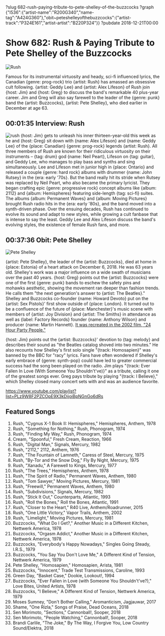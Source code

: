 ?slug 682-rush-paying-tribute-to-pete-shelley-of-the-buzzcocks
?graph {"I536":{"artist-name":"R200G340","name-tag":"A424G360"},"obit~peteshelleyofthebuzzcocks":{"artist-track":"P324E161","artist-artist":"B220P324"}}
?pubdate 2018-12-21T00:00
# Show 682: Rush & Paying Tribute to Pete Shelley of the Buzzcocks

![Rush](//static.soundopinions.org/images/2018/rush_web.jpg)

Famous for its instrumental virtuosity and heady, sci-fi influenced lyrics, the Canadian {genre: prog-rock} trio {artist: Rush} has amassed an obsessive cult following. {artist: Geddy Lee} and {artist: Alex Lifeson} of Rush join {host: Jim} and {host: Greg} to discuss the band's remarkable 40 plus-year career. Jim and Greg will also say farewell to the leader of the {genre: punk} band the {artist: Buzzcocks}, {artist: Pete Shelley}, who died earlier in December at age 63. 


## 00:01:35 Interview: Rush
![rush](//static.soundopinions.org/images/2016/rushhall.jpg)
{host: Jim} gets to unleash his inner thirteen-year-old this week as he and {host: Greg} sit down with {name: Alex Lifeson} and {name: Geddy Lee} of the {place: Canadian} {genre: prog-rock} legends {artist: Rush}. All three members of Rush are known for their ridiculous virtuosity on their instruments – {tag: drum} god {name: Neil Peart}, Lifeson on {tag: guitar}, and Geddy Lee, who manages to play bass and synths and sing simultaneously. Lee and Lifeson met in junior high in {place: Ontario} and released a couple {genre: hard rock} albums with drummer {name: John Rutsey} in the {era: early '70s}. But the band really hit its stride when Rutsey was replaced by Neil Peart, who also became the primary lyricist. They began crafting epic {genre: progressive rock} concept albums like {album: 2112} and {album: Hemispheres} featuring side-length {tag: sci-fi} suites. The albums {album: Permanent Waves} and {album: Moving Pictures} brought Rush radio hits in the {era: early '80s}, and the band moved into a synth-driven phase. Over the ensuing decades, Rush has continued to evolve its sound and adapt to new styles, while growing a cult fanbase that is intense to say the least. Geddy Lee and Alex Lifeson discuss the band's evolving styles, the existence of female Rush fans, and more.

## 00:37:36 Obit: Pete Shelley
![Pete Shelley](//static.soundopinions.org/images/2018/PeteShelley.jpg)
 
{artist: Pete Shelley}, the leader of the {artist: Buzzcocks}, died at home in {place: Estonia} of a heart attack on December 6, 2018. He was 63 years old. Shelley's work was a major influence on a wide swath of musicians over the past 40 years. {host: Greg} points out the {artist: Buzzcocks} were one of the first {genre: punk} bands to eschew the safety pins and mohawks aesthetic, showing the movement ran deeper than fashion trends. He calls them "the next generation's answer to {artist: The Beatles}." 
Shelley and Buzzcocks co-founder {name: Howard Devoto} put on the {artist: Sex Pistols}' first show outside of {place: London}. It turned out to be a confluence of the future of {place: Manchester}'s music scene with members of {artist: Joy Division} and {artist: The Smiths} in attendance as well as {label: Factory Records} founder {name: Anthony Wilson} and producer {name: Martin Hannett}. [It was recreated in the 2002 film, "24 Hour Party People."](http://www.criticalcommons.org/Members/brettservice/clips/24-hour-party-people-2002-sex-pistols-concert)

{host: Jim} points out the {artist: Buzzcocks}' devotion to {tag: melody} and describes their sound as "the Beatles catalog shoved into two minutes." He also recounts how Shelley's first solo single "{track: Homosapien}" was banned by the BBC for "racy" lyrics. Fans have often wondered if Shelley's early embrace of {genre: synth-pop} could have led to greater commercial success had the song been played on the radio. Jim plays "{track: Ever Fallen In Love (With Someone You Shouldn't've)}" as a tribute, calling it one of the greatest songs ever. Greg pays tribute by playing "{track: I Believe}," which Shelley closed many concert sets with and was an audience favorite.

https://www.youtube.com/playlist?list=PLz9W8F2PZCOpE9X3kDijoiBpNGnGo6dRs


## Featured Songs
1. Rush, "Cygnus X-1 Book II: Hemispheres," Hemispheres, Anthem, 1978
1. Rush, "Something for Nothing," Rush, Phonogram, 1974
1. Rush, "Finding My Way," Rush, Phonogram, 1974
1. Cream, "Spoonful," Fresh Cream, Reaction, 1966
1. Rush, "Digital Man," Signals, Mercury, 1982
1. Rush, "2112," 2112, Anthem, 1976
1. Rush, "The Fountain of Lamneth," Caress of Steel, Mercury, 1975
1. Rush, "By-Tor and the Snow Dog," Fly By Night, Mercury, 1975
1. Rush, "Xanadu," A Farewell to Kings, Mercury, 1977
1. Rush, "The Trees," Hemispheres, Anthem, 1978
1. Rush, "The Spirit of Radio," Permanent Waves, Anthem, 1980
1. Rush, "Tom Sawyer," Moving Pictures, Mercury, 1981
1. Rush, "Freewill," Permanent Waves, Anthem, 1980
1. Rush, "Subdivisions," Signals, Mercury, 1982
1. Rush, "Stick It Out," Counterparts, Atlantic, 1993
1. Rush, "Roll the Bones," Roll the Bones, Atlantic, 1991
1. Rush, "Closer to the Heart," R40 Live, Anthem/Roadrunner, 2015
1. Rush, "One Little Victory," Vapor Trails, Anthem, 2002
1. Rush, "Limelight," Moving Pictures, Mercury, 1981
1. Buzzcocks, "What Do I Get?," Another Music in a Different Kitchen, Nettwerk America, 1978
1. Buzzcocks, "Orgasm Addict," Another Music in a Different Kitchen, Nettwerk America, 1978
1. Buzzcocks, "Everybody's Happy Nowadays," Singles Going Steady, I.R.S., 1979
1. Buzzcocks, "You Say You Don't Love Me," A Different Kind of Tension, Nettwerk America, 1979
1. Pete Shelley, "Homosapien," Homosapien, Arista, 1981
1. Buzzcocks, "Innocent," Trade Test Transmissions, Caroline, 1993
1. Green Day, "Basket Case," Dookie, Lookout!, 1994
1. Buzzcocks, "Ever Fallen in Love (with Someone You Shouldn't've?)," Love Bites, United Artists, 1978
1. Buzzcocks, "I Believe," A Different Kind of Tension, Nettwerk America, 1979
1. Moses Sumney, "Don't Bother Calling," Aromanticism, Jagjauwar, 2017
1. Shame, "One Rizla," Songs of Praise, Dead Oceans, 2018
1. Sen Morimoto, "Sections," Cannonball!, Sooper, 2018
1. Sen Morimoto, "People Watching," Cannonball!, Sooper, 2018
1. Brandi Carlile, "The Joke," By The Way, I Forgive You, Low Country Sound/Elektra, 2018
